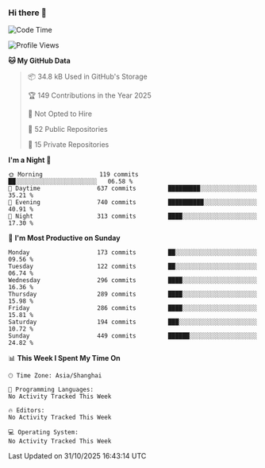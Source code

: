 ### Hi there 👋

<!--
**robinWongM/robinWongM** is a ✨ _special_ ✨ repository because its `README.md` (this file) appears on your GitHub profile.

Here are some ideas to get you started:

- 🔭 I’m currently working on ...
- 🌱 I’m currently learning ...
- 👯 I’m looking to collaborate on ...
- 🤔 I’m looking for help with ...
- 💬 Ask me about ...
- 📫 How to reach me: ...
- 😄 Pronouns: ...
- ⚡ Fun fact: ...
-->

<!--START_SECTION:waka-->
![Code Time](http://img.shields.io/badge/Code%20Time-272%20hrs%2015%20mins-blue)

![Profile Views](http://img.shields.io/badge/Profile%20Views-0-blue)

**🐱 My GitHub Data** 

> 📦 34.8 kB Used in GitHub's Storage 
 > 
> 🏆 149 Contributions in the Year 2025
 > 
> 🚫 Not Opted to Hire
 > 
> 📜 52 Public Repositories 
 > 
> 🔑 15 Private Repositories 
 > 
**I'm a Night 🦉** 

```text
🌞 Morning                119 commits         ██░░░░░░░░░░░░░░░░░░░░░░░   06.58 % 
🌆 Daytime                637 commits         █████████░░░░░░░░░░░░░░░░   35.21 % 
🌃 Evening                740 commits         ██████████░░░░░░░░░░░░░░░   40.91 % 
🌙 Night                  313 commits         ████░░░░░░░░░░░░░░░░░░░░░   17.30 % 
```
📅 **I'm Most Productive on Sunday** 

```text
Monday                   173 commits         ██░░░░░░░░░░░░░░░░░░░░░░░   09.56 % 
Tuesday                  122 commits         ██░░░░░░░░░░░░░░░░░░░░░░░   06.74 % 
Wednesday                296 commits         ████░░░░░░░░░░░░░░░░░░░░░   16.36 % 
Thursday                 289 commits         ████░░░░░░░░░░░░░░░░░░░░░   15.98 % 
Friday                   286 commits         ████░░░░░░░░░░░░░░░░░░░░░   15.81 % 
Saturday                 194 commits         ███░░░░░░░░░░░░░░░░░░░░░░   10.72 % 
Sunday                   449 commits         ██████░░░░░░░░░░░░░░░░░░░   24.82 % 
```


📊 **This Week I Spent My Time On** 

```text
🕑︎ Time Zone: Asia/Shanghai

💬 Programming Languages: 
No Activity Tracked This Week

🔥 Editors: 
No Activity Tracked This Week

💻 Operating System: 
No Activity Tracked This Week
```


 Last Updated on 31/10/2025 16:43:14 UTC
<!--END_SECTION:waka-->
